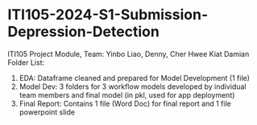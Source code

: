 # ITI105-2024-S1-Submission-Depression-Detection
ITI105 Project Module, Team: Yinbo Liao, Denny, Cher Hwee Kiat Damian
Folder List:
1) EDA: Dataframe cleaned and prepared for Model Development (1 file)
2) Model Dev: 3 folders for 3 workflow models developed by individual team members and final model (in pkl, used for app deployment)
4) Final Report: Contains 1 file (Word Doc) for final report and 1 file powerpoint slide
